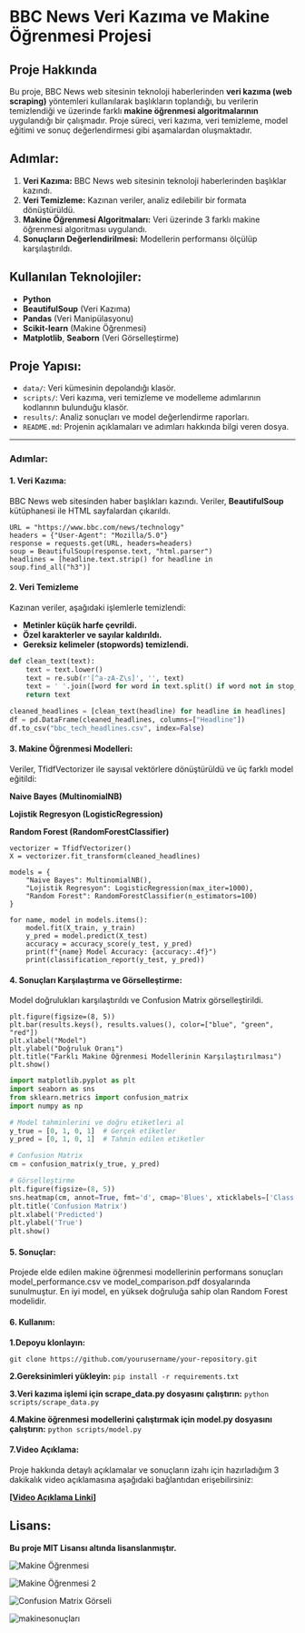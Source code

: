 # BBC News Veri Kazıma ve Makine Öğrenmesi Projesi

## Proje Hakkında  
Bu proje, BBC News web sitesinin teknoloji haberlerinden **veri kazıma (web scraping)** yöntemleri kullanılarak başlıkların toplandığı, bu verilerin temizlendiği ve üzerinde farklı **makine öğrenmesi algoritmalarının** uygulandığı bir çalışmadır. Proje süreci, veri kazıma, veri temizleme, model eğitimi ve sonuç değerlendirmesi gibi aşamalardan oluşmaktadır.

## Adımlar:  
1. **Veri Kazıma:** BBC News web sitesinin teknoloji haberlerinden başlıklar kazındı.  
2. **Veri Temizleme:** Kazınan veriler, analiz edilebilir bir formata dönüştürüldü.  
3. **Makine Öğrenmesi Algoritmaları:** Veri üzerinde 3 farklı makine öğrenmesi algoritması uygulandı.  
4. **Sonuçların Değerlendirilmesi:** Modellerin performansı ölçülüp karşılaştırıldı.

## Kullanılan Teknolojiler:
- **Python**
- **BeautifulSoup** (Veri Kazıma)
- **Pandas** (Veri Manipülasyonu)
- **Scikit-learn** (Makine Öğrenmesi)
- **Matplotlib**, **Seaborn** (Veri Görselleştirme)

## Proje Yapısı:
- `data/`: Veri kümesinin depolandığı klasör.  
- `scripts/`: Veri kazıma, veri temizleme ve modelleme adımlarının kodlarının bulunduğu klasör.  
- `results/`: Analiz sonuçları ve model değerlendirme raporları.  
- `README.md`: Projenin açıklamaları ve adımları hakkında bilgi veren dosya.

---

### Adımlar:

#### 1. Veri Kazıma:
BBC News web sitesinden haber başlıkları kazındı. Veriler, **BeautifulSoup** kütüphanesi ile HTML sayfalardan çıkarıldı.

```
URL = "https://www.bbc.com/news/technology"
headers = {"User-Agent": "Mozilla/5.0"}
response = requests.get(URL, headers=headers)
soup = BeautifulSoup(response.text, "html.parser")
headlines = [headline.text.strip() for headline in soup.find_all("h3")]
```

#### 2. Veri Temizleme
Kazınan veriler, aşağıdaki işlemlerle temizlendi:
- **Metinler küçük harfe çevrildi.**
- **Özel karakterler ve sayılar kaldırıldı.**
- **Gereksiz kelimeler (stopwords) temizlendi.**

```python
def clean_text(text):
    text = text.lower()
    text = re.sub(r'[^a-zA-Z\s]', '', text)
    text = ' '.join([word for word in text.split() if word not in stop_words])
    return text

cleaned_headlines = [clean_text(headline) for headline in headlines]
df = pd.DataFrame(cleaned_headlines, columns=["Headline"])
df.to_csv("bbc_tech_headlines.csv", index=False)
```


#### 3. Makine Öğrenmesi Modelleri:

Veriler, TfidfVectorizer ile sayısal vektörlere dönüştürüldü ve üç farklı model eğitildi:

**Naive Bayes (MultinomialNB)**

**Lojistik Regresyon (LogisticRegression)**

**Random Forest (RandomForestClassifier)**

```
vectorizer = TfidfVectorizer()
X = vectorizer.fit_transform(cleaned_headlines)

models = {
    "Naive Bayes": MultinomialNB(),
    "Lojistik Regresyon": LogisticRegression(max_iter=1000),
    "Random Forest": RandomForestClassifier(n_estimators=100)
}

for name, model in models.items():
    model.fit(X_train, y_train)
    y_pred = model.predict(X_test)
    accuracy = accuracy_score(y_test, y_pred)
    print(f"{name} Model Accuracy: {accuracy:.4f}")
    print(classification_report(y_test, y_pred))
```

#### 4. Sonuçları Karşılaştırma ve Görselleştirme:

Model doğrulukları karşılaştırıldı ve Confusion Matrix görselleştirildi.

```
plt.figure(figsize=(8, 5))
plt.bar(results.keys(), results.values(), color=["blue", "green", "red"])
plt.xlabel("Model")
plt.ylabel("Doğruluk Oranı")
plt.title("Farklı Makine Öğrenmesi Modellerinin Karşılaştırılması")
plt.show()

```


```python
import matplotlib.pyplot as plt
import seaborn as sns
from sklearn.metrics import confusion_matrix
import numpy as np

# Model tahminlerini ve doğru etiketleri al
y_true = [0, 1, 0, 1]  # Gerçek etiketler
y_pred = [0, 1, 0, 1]  # Tahmin edilen etiketler

# Confusion Matrix
cm = confusion_matrix(y_true, y_pred)

# Görselleştirme
plt.figure(figsize=(8, 5))
sns.heatmap(cm, annot=True, fmt='d', cmap='Blues', xticklabels=['Class 0', 'Class 1'], yticklabels=['Class 0', 'Class 1'])
plt.title('Confusion Matrix')
plt.xlabel('Predicted')
plt.ylabel('True')
plt.show()
```



#### 5. Sonuçlar:

Projede elde edilen makine öğrenmesi modellerinin performans sonuçları model_performance.csv ve model_comparison.pdf dosyalarında sunulmuştur. 
En iyi model, en yüksek doğruluğa sahip olan Random Forest modelidir.


#### 6. Kullanım:


 **1.Depoyu klonlayın:**
   ``` 
   git clone https://github.com/yourusername/your-repository.git
   ```

 **2.Gereksinimleri yükleyin:**
    ```
    pip install -r requirements.txt
    ```
    
 **3.Veri kazıma işlemi için scrape_data.py dosyasını çalıştırın:**
    ```
    python scripts/scrape_data.py
    ```
    
 **4.Makine öğrenmesi modellerini çalıştırmak için model.py dosyasını çalıştırın:**
    ```
    python scripts/model.py
    ```

#### 7.Video Açıklama:

Proje hakkında detaylı açıklamalar ve sonuçların izahı için hazırladığım 3 dakikalık video açıklamasına aşağıdaki bağlantıdan erişebilirsiniz:

**[[Video Açıklama Linki](https://youtu.be/ba4wJUSvjJc)]**


## Lisans:
**Bu proje MIT Lisansı altında lisanslanmıştır.**



![Makine Öğrenmesi](https://github.com/user-attachments/assets/12448737-b2b1-4fdf-8d46-a244e27a382b)




![Makine Öğrenmesi 2](https://github.com/user-attachments/assets/6a8fc698-e1c9-437c-bd4d-831e3e38dbcd)



![Confusion Matrix Görseli](https://github.com/user-attachments/assets/7f18650c-4cc2-4ef6-b804-83d2755f07b2)


![makinesonuçları](https://github.com/user-attachments/assets/a5c5e2d8-ef46-455d-8422-56f63f4c8fa7)








